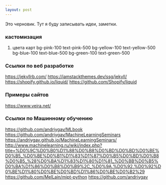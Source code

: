 ```yaml
---
layout: post
---
```

Это черновик. Тут я буду записывать идеи, заметки.

### кастомизация
1. цвета карт bg-pink-100 text-pink-500 bg-yellow-100 text-yellow-500 bg-blue-100 text-blue-500 bg-green-100 text-green-500

### Ссылки по веб разработке
https://jekyllrb.com/
https://jamstackthemes.dev/ssg/jekyll/
https://shopify.github.io/liquid/
https://github.com/Shopify/liquid

### Примеры сайтов
https://www.veira.net/

### Ссылки по Машинному обучению
https://github.com/andriygav/MLbook
https://github.com/andriygav/MachineLearningSeminars
https://andriygav.github.io/MachineLearningSeminars/
http://www.machinelearning.ru/wiki/index.php?title=%D0%9C%D0%B0%D1%88%D0%B8%D0%BD%D0%BD%D0%BE%D0%B5_%D0%BE%D0%B1%D1%83%D1%87%D0%B5%D0%BD%D0%B8%D0%B5_%28%D0%BA%D1%83%D1%80%D1%81_%D0%BB%D0%B5%D0%BA%D1%86%D0%B8%D0%B9%2C_%D0%9A.%D0%92.%D0%92%D0%BE%D1%80%D0%BE%D0%BD%D1%86%D0%BE%D0%B2%29
https://github.com/MelLain/mipt-python
https://github.com/andriygav
